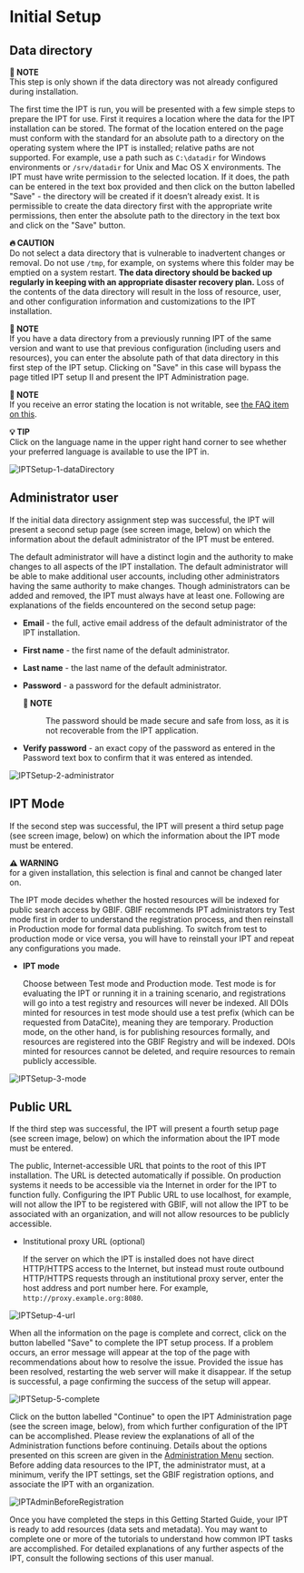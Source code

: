 # Initial Setup

## Data directory

**📌 NOTE**\
This step is only shown if the data directory was not already configured during installation.

The first time the IPT is run, you will be presented with a few simple steps to prepare the IPT for use. First it requires a location where the data for the IPT installation can be stored. The format of the location entered on the page must conform with the standard for an absolute path to a directory on the operating system where the IPT is installed; relative paths are not supported. For example, use a path such as `C:\datadir` for Windows environments or `/srv/datadir` for Unix and Mac OS X environments. The IPT must have write permission to the selected location. If it does, the path can be entered in the text box provided and then click on the button labelled "Save" - the directory will be created if it doesn’t already exist. It is permissible to create the data directory first with the appropriate write permissions, then enter the absolute path to the directory in the text box and click on the "Save" button.

**🔥 CAUTION**\
Do not select a data directory that is vulnerable to inadvertent changes or removal. Do not use `/tmp`, for example, on systems where this folder may be emptied on a system restart. **The data directory should be backed up regularly in keeping with an appropriate disaster recovery plan.** Loss of the contents of the data directory will result in the loss of resource, user, and other configuration information and customizations to the IPT installation.

**📌 NOTE**\
If you have a data directory from a previously running IPT of the same version and want to use that previous configuration (including users and resources), you can enter the absolute path of that data directory in this first step of the IPT setup. Clicking on "Save" in this case will bypass the page titled IPT setup II and present the IPT Administration page.

**📌 NOTE**\
If you receive an error stating the location is not writable, see [the FAQ item on this](faq.adoc#file-permissions).

**💡 TIP**\
Click on the language name in the upper right hand corner to see whether your preferred language is available to use the IPT in.

![IPTSetup-1-dataDirectory](ipt2/setup/IPTSetup-1-dataDirectory.png)

## Administrator user

If the initial data directory assignment step was successful, the IPT will present a second setup page (see screen image, below) on which the information about the default administrator of the IPT must be entered.

The default administrator will have a distinct login and the authority to make changes to all aspects of the IPT installation. The default administrator will be able to make additional user accounts, including other administrators having the same authority to make changes. Though administrators can be added and removed, the IPT must always have at least one. Following are explanations of the fields encountered on the second setup page:

* **Email** - the full, active email address of the default administrator of the IPT installation.
* **First name** - the first name of the default administrator.
* **Last name** - the last name of the default administrator.
* **Password** - a password for the default administrator.

  <dl><dt><strong>📌 NOTE</strong></dt><dd>

  The password should be made secure and safe from loss, as it is not recoverable from the IPT application.
  </dd></dl>
* **Verify password** - an exact copy of the password as entered in the Password text box to confirm that it was entered as intended.

![IPTSetup-2-administrator](ipt2/setup/IPTSetup-2-administrator.png)

## IPT Mode

If the second step was successful, the IPT will present a third setup page (see screen image, below) on which the information about the IPT mode must be entered.

**⚠️ WARNING**\
for a given installation, this selection is final and cannot be changed later on.

The IPT mode decides whether the hosted resources will be indexed for public search access by GBIF. GBIF recommends IPT administrators try Test mode first in order to understand the registration process, and then reinstall in Production mode for formal data publishing. To switch from test to production mode or vice versa, you will have to reinstall your IPT and repeat any configurations you made.

* **IPT mode**

  Choose between Test mode and Production mode. Test mode is for evaluating the IPT or running it in a training scenario, and registrations will go into a test registry and resources will never be indexed. All DOIs minted for resources in test mode should use a test prefix (which can be requested from DataCite), meaning they are temporary. Production mode, on the other hand, is for publishing resources formally, and resources are registered into the GBIF Registry and will be indexed. DOIs minted for resources cannot be deleted, and require resources to remain publicly accessible.

![IPTSetup-3-mode](ipt2/setup/IPTSetup-3-mode.png)

## Public URL

If the third step was successful, the IPT will present a fourth setup page (see screen image, below) on which the information about the IPT mode must be entered.

The public, Internet-accessible URL that points to the root of this IPT installation. The URL is detected automatically if possible.  On production systems it needs to be accessible via the Internet in order for the IPT to function fully.  Configuring the IPT Public URL to use localhost, for example, will not allow the IPT to be registered with GBIF, will not allow the IPT to be associated with an organization, and will not allow resources to be publicly accessible.

* Institutional proxy URL (optional)

  If the server on which the IPT is installed does not have direct HTTP/HTTPS access to the Internet, but instead must route outbound HTTP/HTTPS requests through an institutional proxy server, enter the host address and port number here.  For example, `http://proxy.example.org:8080`.

![IPTSetup-4-url](ipt2/setup/IPTSetup-4-url.png)

When all the information on the page is complete and correct, click on the button labelled "Save" to complete the IPT setup process. If a problem occurs, an error message will appear at the top of the page with recommendations about how to resolve the issue. Provided the issue has been resolved, restarting the web server will make it disappear. If the setup is successful, a page confirming the success of the setup will appear.

![IPTSetup-5-complete](ipt2/setup/IPTSetup-5-complete.png)

Click on the button labelled "Continue" to open the IPT Administration page (see the screen image, below), from which further configuration of the IPT can be accomplished. Please review the explanations of all of the Administration functions before continuing. Details about the options presented on this screen are given in the [Administration Menu](administration.adoc) section. Before adding data resources to the IPT, the administrator must, at a minimum, verify the IPT settings, set the GBIF registration options, and associate the IPT with an organization.

![IPTAdminBeforeRegistration](ipt2/administration/IPTAdminBeforeRegistration.png)

Once you have completed the steps in this Getting Started Guide, your IPT is ready to add resources (data sets and metadata). You may want to complete one or more of the tutorials to understand how common IPT tasks are accomplished. For detailed explanations of any further aspects of the IPT, consult the following sections of this user manual.
